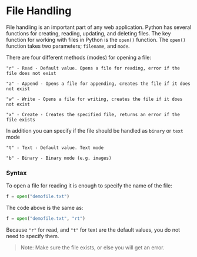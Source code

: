 # File Handling

File handling is an important part of any web application. Python has several functions for creating, reading, updating, and deleting files. The key function for working with files in Python is the `open()` function. The `open()` function takes two parameters; `filename`, and `mode`.

There are four different methods (modes) for opening a file:
```
"r" - Read - Default value. Opens a file for reading, error if the file does not exist

"a" - Append - Opens a file for appending, creates the file if it does not exist

"w" - Write - Opens a file for writing, creates the file if it does not exist

"x" - Create - Creates the specified file, returns an error if the file exists
```
In addition you can specify if the file should be handled as `binary` or `text` mode
```
"t" - Text - Default value. Text mode

"b" - Binary - Binary mode (e.g. images)
```

### Syntax
To open a file for reading it is enough to specify the name of the file:
```py
f = open("demofile.txt")
```
The code above is the same as:
```python
f = open("demofile.txt", "rt")
```
Because `"r"` for read, and `"t"` for text are the default values, you do not need to specify them.

> Note: Make sure the file exists, or else you will get an error.
